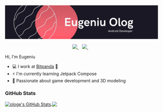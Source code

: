 ![Banner](https://github.com/ologe/ologe/blob/main/banner.jpg)
<p align='center'>
  
  <a href="https://www.linkedin.com/in/eugeniu-olog/">
    <img src="https://img.shields.io/badge/linkedin-%230077B5.svg?&style=for-the-badge&logo=linkedin&logoColor=white" />
  </a>&nbsp;&nbsp;
  <a href="https://medium.com/@eugeniu.olog">
    <img src="https://img.shields.io/badge/medium-%2312100E.svg?&style=for-the-badge&logo=medium&logoColor=white" />        
  </a>&nbsp;&nbsp;
  
</p>

Hi, I'm Eugeniu
- 💻 I work at [Bitpanda](http://bitpanda.com/) 🐼
- ⚡ I'm currently learning Jetpack Compose
- 🦄 Passionate about game development and 3D modeling

### GitHub Stats

<!--stats-->
<a href="https://github.com/ologe/ologe">
  <img align="center" src="https://github-readme-stats.vercel.app/api?username=ologe&show_icons=true&include_all_commits=true&line_height=27&count_private=true&theme=dark&custom_title=ologe%20stats" alt="ologe's GitHub Stats" />
</a>

<!--top langs-->
<a href="https://github.com/ologe/ologe">
  <img align="center" src="https://github-readme-stats.vercel.app/api/top-langs/?username=ologe&hide=ruby,objective-c&theme=dark" />
</a>
